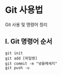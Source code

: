 # Git 사용법

Git 사용 및 명령어 정리



## I. Git 명령어 순서

```
git init
git add [파일명]
git commit -m "넣을메세지"
git push -u
```



